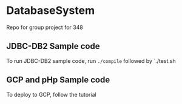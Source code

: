 # DatabaseSystem
Repo for group project for 348

## JDBC-DB2 Sample code
To run JDBC-DB2 sample code, run `./compile` followed by `./test.sh

## GCP and pHp Sample code
To deploy to GCP, follow the tutorial
